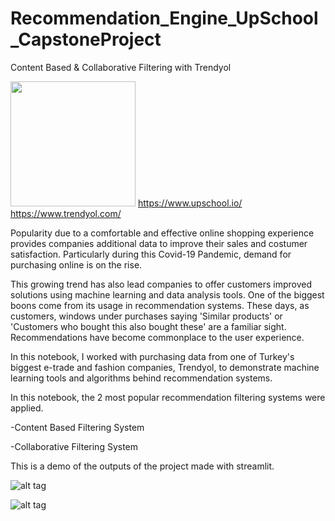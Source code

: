 # Recommendation_Engine_UpSchool_CapstoneProject
Content Based &amp; Collaborative Filtering with Trendyol 

 <img src="https://user-images.githubusercontent.com/54555527/96352767-b02d5380-10ce-11eb-8910-5d70a49a8a26.JPG" width="200" height="200"> https://www.upschool.io/      https://www.trendyol.com/

Popularity due to a comfortable and effective online shopping experience provides companies additional data to improve their sales and costumer satisfaction. Particularly during this Covid-19 Pandemic, demand for purchasing online is on the rise.

This growing trend has also lead companies to offer customers improved solutions using machine learning and data analysis tools. One of the biggest boons come from its usage in recommendation systems. These days, as customers, windows under purchases saying 'Similar products' or 'Customers who bought this also bought these' are a familiar sight. Recommendations have become commonplace to the user experience.

In this notebook, I worked with purchasing data from one of Turkey's biggest e-trade and fashion companies, Trendyol, to demonstrate machine learning tools and algorithms behind recommendation systems.

In this notebook, the 2 most popular recommendation filtering systems were applied.

 -Content Based Filtering System
 
 -Collaborative Filtering System
 
 This is a demo  of the outputs of the project made with streamlit. 

![alt tag](https://user-images.githubusercontent.com/54555527/96352745-5f1d5f80-10ce-11eb-909f-15128c08db7c.gif)

![alt tag](https://user-images.githubusercontent.com/54555527/96352743-5cbb0580-10ce-11eb-9008-70da8521203c.gif)
